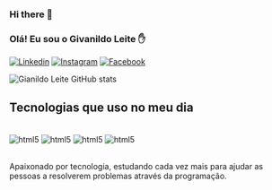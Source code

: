 ### Hi there 👋

### Olá! Eu sou o Givanildo Leite ✋
[![Linkedin](https://img.shields.io/badge/LinkedIn-0077B5?style=for-the-badge&logo=linkedin&logoColor=white)](https://www.linkedin.com/in/givanildo-oliveira-leite-baa561149/)
[![Instagram](https://img.shields.io/badge/Instagram-E4405F?style=for-the-badge&logo=instagram&logoColor=white)](https://www.instagram.com/givanildooliveiraleite/)
[![Facebook](https://img.shields.io/badge/Facebook-1877F2?style=for-the-badge&logo=facebook&logoColor=white)](https://www.facebook.com/givanildo.oliveiraleite)

![Gianildo Leite GitHub stats](https://github-readme-stats.vercel.app/api?username=givanildo-leite&show_icons=true&theme=radical)

## Tecnologias que uso no meu dia

<div style="display:inline_block"><br/>
    <img align="center" alt="html5" src="https://img.shields.io/badge/HTML5-E34F26?style=for-the-badge&logo=html5&logoColor=white"/>
    <img align="center" alt="html5" src="https://img.shields.io/badge/CSS3-1572B6?style=for-the-badge&logo=css3&logoColor=white"/>
    <img align="center" alt="html5" src="https://img.shields.io/badge/JavaScript-F7DF1E?style=for-the-badge&logo=javascript&logoColor=black"/>
    <img align="center" alt="html5" src="https://img.shields.io/badge/Bootstrap-563D7C?style=for-the-badge&logo=bootstrap&logoColor=white"/>

</div><br/>

Apaixonado por tecnologia, estudando cada vez mais para ajudar as pessoas a resolverem problemas através da programação.
